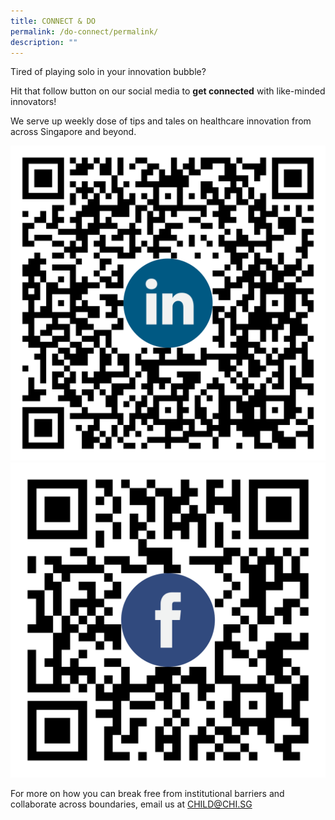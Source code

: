 ```yaml
---
title: CONNECT & DO
permalink: /do-connect/permalink/
description: ""
---
```

Tired of playing solo in your innovation bubble? 

Hit that follow button on our social media to **get connected** with like-minded innovators!

We serve up weekly dose of tips and tales on healthcare innovation from across Singapore and beyond.


<div>
<div class="row">
<div class="col"> 
<img alt="1st" src="/images/linkedin_child%20qr-code.png">
		<div style="text-align:center;" class="header"></div>


</div>
	<div class="col"> 
<img alt="2nd person" src="/images/facebook_child%20qr-code.png">
	<div style="text-align:center;" class="header"><b>
 </b></div>
</div>
		
For more on how you can break free from institutional barriers and collaborate across boundaries, email us at  CHILD@CHI.SG</div></div>